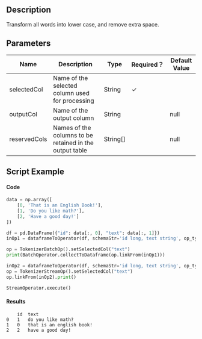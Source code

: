 ## Description
Transform all words into lower case, and remove extra space.

## Parameters
| Name | Description | Type | Required？ | Default Value |
| --- | --- | --- | --- | --- |
| selectedCol | Name of the selected column used for processing | String | ✓ |  |
| outputCol | Name of the output column | String |  | null |
| reservedCols | Names of the columns to be retained in the output table | String[] |  | null |


## Script Example
#### Code
```python
data = np.array([
    [0, 'That is an English Book!'],
    [1, 'Do you like math?'],
    [2, 'Have a good day!']
])

df = pd.DataFrame({"id": data[:, 0], "text": data[:, 1]})
inOp1 = dataframeToOperator(df, schemaStr='id long, text string', op_type='batch')

op = TokenizerBatchOp().setSelectedCol("text")
print(BatchOperator.collectToDataframe(op.linkFrom(inOp1)))

inOp2 = dataframeToOperator(df, schemaStr='id long, text string', op_type='stream')
op = TokenizerStreamOp().setSelectedCol("text")
op.linkFrom(inOp2).print()

StreamOperator.execute()
```

#### Results
```
	id	text
0	1	do you like math?
1	0	that is an english book!
2	2	have a good day!

```


